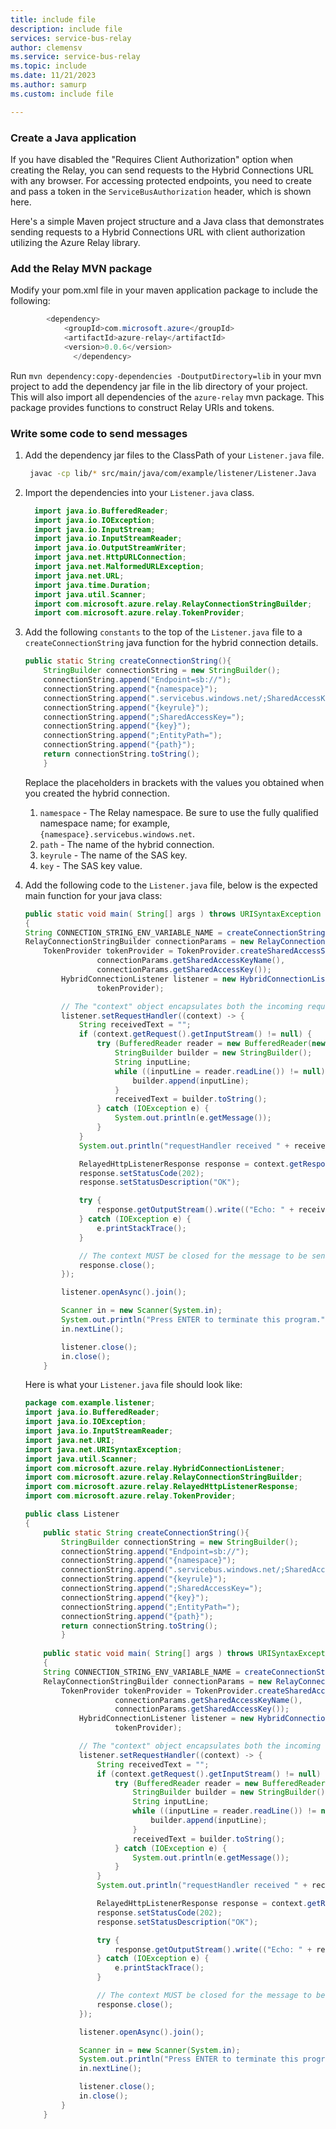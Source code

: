 ```yaml
---
title: include file
description: include file
services: service-bus-relay
author: clemensv
ms.service: service-bus-relay
ms.topic: include
ms.date: 11/21/2023
ms.author: samurp
ms.custom: include file

---
```


### Create a Java application

If you have disabled the "Requires Client Authorization" option when creating the Relay,
you can send requests to the Hybrid Connections URL with any browser. For accessing
protected endpoints, you need to create and pass a token in the `ServiceBusAuthorization`
header, which is shown here.

Here's a simple Maven project structure and a Java class that demonstrates sending requests to 
a Hybrid Connections URL with client authorization utilizing the Azure Relay library. 

### Add the Relay MVN package

Modify your pom.xml file in your maven application package to include the following: 
  ```java
   	      <dependency>
		      <groupId>com.microsoft.azure</groupId>
		      <artifactId>azure-relay</artifactId>
		      <version>0.0.6</version>
	            </dependency>
   ```
Run `mvn dependency:copy-dependencies -DoutputDirectory=lib` in your mvn project to add the 
dependency jar file in the lib directory of your project. This will also import all dependencies
of the `azure-relay` mvn package. This package provides functions to construct Relay URIs and tokens.

### Write some code to send messages

1. Add the dependency jar files to the ClassPath of your `Listener.java` file.

   ```bash
	javac -cp lib/* src/main/java/com/example/listener/Listener.Java
	```

2. Import the dependencies into your `Listener.java` class.

    ```java
	  import java.io.BufferedReader;
	  import java.io.IOException;
	  import java.io.InputStream;
	  import java.io.InputStreamReader;
	  import java.io.OutputStreamWriter;
	  import java.net.HttpURLConnection;
	  import java.net.MalformedURLException;
	  import java.net.URL;
	  import java.time.Duration;
      import java.util.Scanner;
      import com.microsoft.azure.relay.RelayConnectionStringBuilder;
      import com.microsoft.azure.relay.TokenProvider;
	```

3. Add the following `constants` to the top of the `Listener.java` file to a `createConnectionString` 
   java function for the hybrid connection details.
   
    ```java
    public static String createConnectionString(){
        StringBuilder connectionString = new StringBuilder();
        connectionString.append("Endpoint=sb://");
        connectionString.append("{namespace}");
        connectionString.append(".servicebus.windows.net/;SharedAccessKeyName=");
        connectionString.append("{keyrule}");
        connectionString.append(";SharedAccessKey=");
        connectionString.append("{key}");
        connectionString.append(";EntityPath=");
        connectionString.append("{path}");
        return connectionString.toString();
		}
    ```
	Replace the placeholders in brackets with the values you obtained when you created the hybrid connection.
    1. `namespace` - The Relay namespace. Be sure to use the fully qualified namespace name; for example, `{namespace}.servicebus.windows.net`.
    2. `path` - The name of the hybrid connection.
    3. `keyrule` - The name of the SAS key.
    4. `key` - The SAS key value.

4. Add the following code to the `Listener.java` file, below is the expected main function for your java class: 
   
    ```java
    public static void main( String[] args ) throws URISyntaxException
    {
    String CONNECTION_STRING_ENV_VARIABLE_NAME = createConnectionString();
    RelayConnectionStringBuilder connectionParams = new RelayConnectionStringBuilder(CONNECTION_STRING_ENV_VARIABLE_NAME);
        TokenProvider tokenProvider = TokenProvider.createSharedAccessSignatureTokenProvider(
                    connectionParams.getSharedAccessKeyName(),
                    connectionParams.getSharedAccessKey());
            HybridConnectionListener listener = new HybridConnectionListener(new URI(connectionParams.getEndpoint().toString() + connectionParams.getEntityPath()),
                    tokenProvider);
    
            // The "context" object encapsulates both the incoming request and the outgoing response
            listener.setRequestHandler((context) -> {
                String receivedText = "";
                if (context.getRequest().getInputStream() != null) {
                    try (BufferedReader reader = new BufferedReader(new InputStreamReader(context.getRequest().getInputStream(), "UTF8"))) {
                        StringBuilder builder = new StringBuilder();
                        String inputLine;
                        while ((inputLine = reader.readLine()) != null) {
                            builder.append(inputLine);
                        }
                        receivedText = builder.toString();
                    } catch (IOException e) {
                        System.out.println(e.getMessage());
                    }
                }
                System.out.println("requestHandler received " + receivedText);
    
                RelayedHttpListenerResponse response = context.getResponse();
                response.setStatusCode(202);
                response.setStatusDescription("OK");
    
                try {
                    response.getOutputStream().write(("Echo: " + receivedText).getBytes());
                } catch (IOException e) {
                    e.printStackTrace();
                }
    
                // The context MUST be closed for the message to be sent
                response.close();
            });
    
            listener.openAsync().join();
    
            Scanner in = new Scanner(System.in);
            System.out.println("Press ENTER to terminate this program.");
            in.nextLine();
    
            listener.close();
            in.close();
        }
    ```
    Here is what your `Listener.java` file should look like:
   
    ```java
	package com.example.listener;
	import java.io.BufferedReader;
	import java.io.IOException;
	import java.io.InputStreamReader;
	import java.net.URI;
	import java.net.URISyntaxException;
	import java.util.Scanner;
	import com.microsoft.azure.relay.HybridConnectionListener;
	import com.microsoft.azure.relay.RelayConnectionStringBuilder;
	import com.microsoft.azure.relay.RelayedHttpListenerResponse;
	import com.microsoft.azure.relay.TokenProvider;
	
	public class Listener
	{ 
		public static String createConnectionString(){
			StringBuilder connectionString = new StringBuilder();
			connectionString.append("Endpoint=sb://");
			connectionString.append("{namespace}");
			connectionString.append(".servicebus.windows.net/;SharedAccessKeyName=");
			connectionString.append("{keyrule}");
			connectionString.append(";SharedAccessKey=");
			connectionString.append("{key}");
			connectionString.append(";EntityPath=");
			connectionString.append("{path}");
			return connectionString.toString();
			}
        
		public static void main( String[] args ) throws URISyntaxException
		{
		String CONNECTION_STRING_ENV_VARIABLE_NAME = createConnectionString();
		RelayConnectionStringBuilder connectionParams = new RelayConnectionStringBuilder(CONNECTION_STRING_ENV_VARIABLE_NAME);
			TokenProvider tokenProvider = TokenProvider.createSharedAccessSignatureTokenProvider(
						connectionParams.getSharedAccessKeyName(),
						connectionParams.getSharedAccessKey());
				HybridConnectionListener listener = new HybridConnectionListener(new URI(connectionParams.getEndpoint().toString() + connectionParams.getEntityPath()),
						tokenProvider);
    
				// The "context" object encapsulates both the incoming request and the outgoing response
				listener.setRequestHandler((context) -> {
					String receivedText = "";
					if (context.getRequest().getInputStream() != null) {
						try (BufferedReader reader = new BufferedReader(new InputStreamReader(context.getRequest().getInputStream(), "UTF8"))) {
							StringBuilder builder = new StringBuilder();
							String inputLine;
							while ((inputLine = reader.readLine()) != null) {
								builder.append(inputLine);
							}
							receivedText = builder.toString();
						} catch (IOException e) {
							System.out.println(e.getMessage());
						}
					}
					System.out.println("requestHandler received " + receivedText);
    
					RelayedHttpListenerResponse response = context.getResponse();
					response.setStatusCode(202);
					response.setStatusDescription("OK");
    
					try {
						response.getOutputStream().write(("Echo: " + receivedText).getBytes());
					} catch (IOException e) {
						e.printStackTrace();
					}
    
					// The context MUST be closed for the message to be sent
					response.close();
				});
    
				listener.openAsync().join();
    
				Scanner in = new Scanner(System.in);
				System.out.println("Press ENTER to terminate this program.");
				in.nextLine();
    
				listener.close();
				in.close();
			}
		}

    ```
